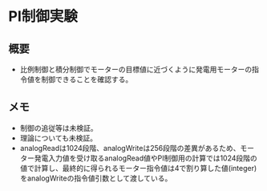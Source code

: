 # PI制御実験

## 概要
* 比例制御と積分制御でモーターの目標値に近づくように発電用モーターの指令値を制御できることを確認する。

## メモ
* 制御の追従等は未検証。
* 理論についても未検証。
* analogReadは1024段階、analogWriteは256段階の差異があるため、モーター発電入力値を受け取るanalogRead値やPI制御用の計算では1024段階の値で計算し、最終的に得られるモーター指令値は4で割り算した値(integer)をanalogWriteの指令値引数として渡している。